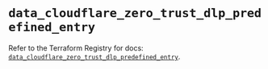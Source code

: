 # `data_cloudflare_zero_trust_dlp_predefined_entry`

Refer to the Terraform Registry for docs: [`data_cloudflare_zero_trust_dlp_predefined_entry`](https://registry.terraform.io/providers/cloudflare/cloudflare/5.11.0/docs/data-sources/zero_trust_dlp_predefined_entry).
